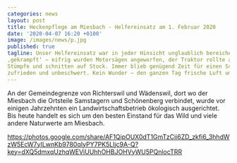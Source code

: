 ```yaml
---
categories: news
layout: post
title: Heckenpflege am Miesbach - Helfereinsatz am 1. Februar 2020
date: '2020-04-07 16:20 +0100'
image: /images/news/p.jpg
published: true
tagline: Unser Helfereinsatz war in jeder Hinsicht unglaublich bereichernd. Es wurde mit grossem Einsatz
‚gekrampft‘ – eifrig wurden Motorsägen angeworfen, der Traktor rollte an, wir schleiften Äste, trugen
Stümpfe und schnitten auf Stock. Immer blieb genügend Zeit für einen Schwatz, die Stimmung war
zufrieden und unbeschwert. Kein Wunder – den ganzen Tag frische Luft um die Ohren … 
---
```


An der Gemeindegrenze von Richterswil und Wädenswil, dort wo der Miesbach die Ortsteile Samstagern und Schönenberg verbindet, wurde
vor einigen Jahrzehnten ein Landwirtschaftsbetrieb ökologisch ausgerichtet. Bis heute handelt es sich um den besten Einstand für das Wild und viele andere Naturwerte am
Miesbach.

https://photos.google.com/share/AF1QipOUX0dT1GmTzCii6ZD_zkfi6_3hhdWzW5EcW7yILwnKb9780qIyPY7PK5LIjc9A-Q?key=dXQ5dmxqUzhqWEViUUhhOHBJOHVyWU5PQnlocTRR
